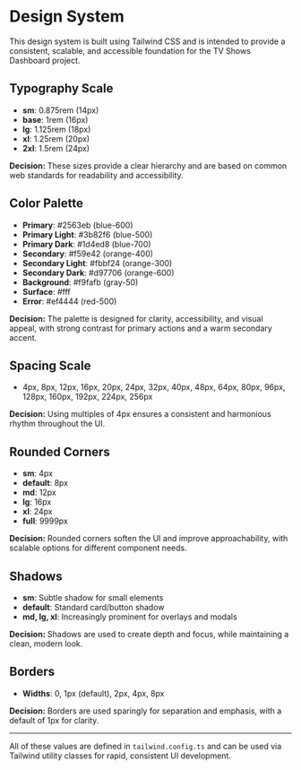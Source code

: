 # Design System

This design system is built using Tailwind CSS and is intended to provide a consistent, scalable, and accessible foundation for the TV Shows Dashboard project.

## Typography Scale
- **sm**: 0.875rem (14px)
- **base**: 1rem (16px)
- **lg**: 1.125rem (18px)
- **xl**: 1.25rem (20px)
- **2xl**: 1.5rem (24px)

**Decision:** These sizes provide a clear hierarchy and are based on common web standards for readability and accessibility.

## Color Palette
- **Primary**: #2563eb (blue-600)
- **Primary Light**: #3b82f6 (blue-500)
- **Primary Dark**: #1d4ed8 (blue-700)
- **Secondary**: #f59e42 (orange-400)
- **Secondary Light**: #fbbf24 (orange-300)
- **Secondary Dark**: #d97706 (orange-600)
- **Background**: #f9fafb (gray-50)
- **Surface**: #fff
- **Error**: #ef4444 (red-500)

**Decision:** The palette is designed for clarity, accessibility, and visual appeal, with strong contrast for primary actions and a warm secondary accent.

## Spacing Scale
- 4px, 8px, 12px, 16px, 20px, 24px, 32px, 40px, 48px, 64px, 80px, 96px, 128px, 160px, 192px, 224px, 256px

**Decision:** Using multiples of 4px ensures a consistent and harmonious rhythm throughout the UI.

## Rounded Corners
- **sm**: 4px
- **default**: 8px
- **md**: 12px
- **lg**: 16px
- **xl**: 24px
- **full**: 9999px

**Decision:** Rounded corners soften the UI and improve approachability, with scalable options for different component needs.

## Shadows
- **sm**: Subtle shadow for small elements
- **default**: Standard card/button shadow
- **md, lg, xl**: Increasingly prominent for overlays and modals

**Decision:** Shadows are used to create depth and focus, while maintaining a clean, modern look.

## Borders
- **Widths**: 0, 1px (default), 2px, 4px, 8px

**Decision:** Borders are used sparingly for separation and emphasis, with a default of 1px for clarity.

---

All of these values are defined in `tailwind.config.ts` and can be used via Tailwind utility classes for rapid, consistent UI development. 